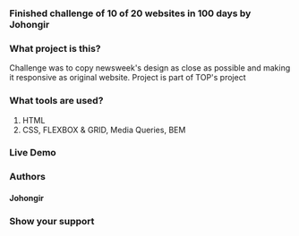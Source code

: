 ### Finished  challenge of 10 of 20 websites in 100 days by Johongir

### What project is this?
Challenge was to copy newsweek's design as close as possible and making it responsive as original website. Project
is part of TOP's project

### What tools are used?
1. HTML
2. CSS, FLEXBOX & GRID, Media Queries, BEM


### Live Demo


### Authors

#### Johongir


### Show your support





